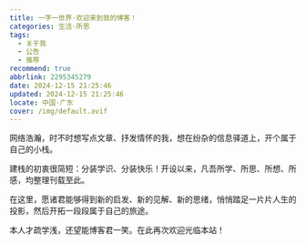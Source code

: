 ```yaml
---
title: 一字一世界·欢迎来到我的博客！
categories: 生活·所思
tags:
  - 关于我
  - 公告
  - 推荐
recommend: true
abbrlink: 2295345279
date: 2024-12-15 21:25:46
updated: 2024-12-15 21:25:46
locate: 中国·广东
cover: /img/default.avif
---
```



网络浩瀚，时不时想写点文章、抒发情怀的我，想在纷杂的信息驿道上，开个属于自己的小栈。

建栈的初衷很简短：分装学识、分装快乐！开设以来，凡吾所学、所思、所想、所感，均整理刊载至此。

在这里，愿诸君能够得到新的启发、新的见解、新的思绪，悄悄踏足一片片人生的投影，然后开拓一段段属于自己的旅途。

本人才疏学浅，还望能博客君一笑。在此再次欢迎光临本站！